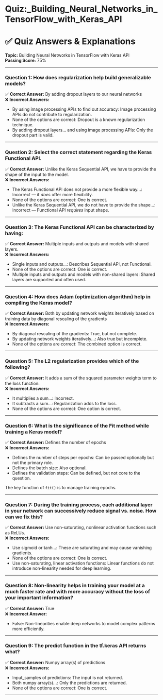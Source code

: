 # Quiz:_Building_Neural_Networks_in_TensorFlow_with_Keras_API

# ✅ **Quiz Answers & Explanations**
**Topic:** Building Neural Networks in TensorFlow with Keras API  
**Passing Score:** 75%

---

### **Question 1: How does regularization help build generalizable models?**

✅ **Correct Answer:** By adding dropout layers to our neural networks  
❌ **Incorrect Answers:**
- By using image processing APIs to find out accuracy: Image processing APIs do not contribute to regularization.
- None of the options are correct: Dropout is a known regularization technique.
- By adding dropout layers... and using image processing APIs: Only the dropout part is valid.

---

### **Question 2: Select the correct statement regarding the Keras Functional API.**

✅ **Correct Answer:** Unlike the Keras Sequential API, we have to provide the shape of the input to the model.  
❌ **Incorrect Answers:**
- The Keras Functional API does not provide a more flexible way...: Incorrect — it *does* offer more flexibility.
- None of the options are correct: One is correct.
- Unlike the Keras Sequential API, we do not have to provide the shape...: Incorrect — Functional API *requires* input shape.

---

### **Question 3: The Keras Functional API can be characterized by having:**

✅ **Correct Answer:** Multiple inputs and outputs and models with shared layers.  
❌ **Incorrect Answers:**
- Single inputs and outputs...: Describes Sequential API, not Functional.
- None of the options are correct: One is correct.
- Multiple inputs and outputs and models with non-shared layers: Shared layers are supported and often used.

---

### **Question 4: How does Adam (optimization algorithm) help in compiling the Keras model?**

✅ **Correct Answer:** Both by updating network weights iteratively based on training data by diagonal rescaling of the gradients  
❌ **Incorrect Answers:**
- By diagonal rescaling of the gradients: True, but not complete.
- By updating network weights iteratively...: Also true but incomplete.
- None of the options are correct: The combined option is correct.

---

### **Question 5: The L2 regularization provides which of the following?**

✅ **Correct Answer:** It adds a sum of the squared parameter weights term to the loss function.  
❌ **Incorrect Answers:**
- It multiplies a sum...: Incorrect.
- It subtracts a sum...: Regularization adds to the loss.
- None of the options are correct: One option is correct.

---

### **Question 6: What is the significance of the Fit method while training a Keras model?**

✅ **Correct Answer:** Defines the number of epochs  
❌ **Incorrect Answers:**
- Defines the number of steps per epochs: Can be passed optionally but not the primary role.
- Defines the batch size: Also optional.
- Defines the validation steps: Can be defined, but not core to the question.

The key function of `fit()` is to manage training epochs.

---

### **Question 7: During the training process, each additional layer in your network can successively reduce signal vs. noise. How can we fix this?**

✅ **Correct Answer:** Use non-saturating, nonlinear activation functions such as ReLUs.  
❌ **Incorrect Answers:**
- Use sigmoid or tanh...: These are saturating and may cause vanishing gradients.
- None of the options are correct: One is correct.
- Use non-saturating, linear activation functions: Linear functions do not introduce non-linearity needed for deep learning.

---

### **Question 8: Non-linearity helps in training your model at a much faster rate and with more accuracy without the loss of your important information?**

✅ **Correct Answer:** True  
❌ **Incorrect Answer:**
- False: Non-linearities enable deep networks to model complex patterns more efficiently.

---

### **Question 9: The predict function in the tf.keras API returns what?**

✅ **Correct Answer:** Numpy array(s) of predictions  
❌ **Incorrect Answers:**
- Input_samples of predictions: The input is not returned.
- Both numpy array(s)...: Only the predictions are returned.
- None of the options are correct: One is correct.

---
